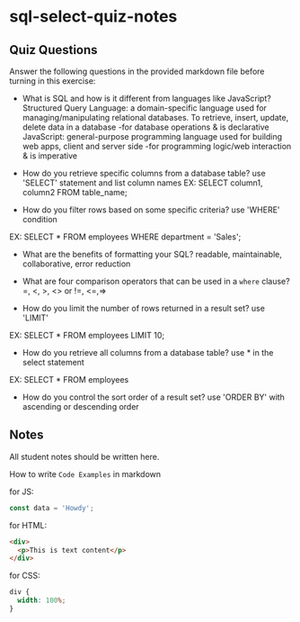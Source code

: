# sql-select-quiz-notes

## Quiz Questions

Answer the following questions in the provided markdown file before turning in this exercise:

- What is SQL and how is it different from languages like JavaScript?
  Structured Query Language: a domain-specific language used for managing/manipulating relational databases. To retrieve, insert, update, delete data in a database
  -for database operations & is declarative
  JavaScript: general-purpose programming language used for building web apps, client and server side
  -for programming logic/web interaction & is imperative

- How do you retrieve specific columns from a database table?
  use 'SELECT' statement and list column names
  EX:
  SELECT column1, column2 FROM table_name;

- How do you filter rows based on some specific criteria?
  use 'WHERE' condition

EX: SELECT \* FROM employees
WHERE department = 'Sales';

- What are the benefits of formatting your SQL?
  readable, maintainable, collaborative, error reduction

- What are four comparison operators that can be used in a `where` clause?
  =, <, >, <> or !=,
  <=,=>

- How do you limit the number of rows returned in a result set?
  use 'LIMIT'

EX: SELECT \* FROM employees
LIMIT 10;

- How do you retrieve all columns from a database table?
  use \* in the select statement

EX: SELECT \* FROM employees

- How do you control the sort order of a result set?
  use 'ORDER BY' with ascending or descending order

## Notes

All student notes should be written here.

How to write `Code Examples` in markdown

for JS:

```javascript
const data = 'Howdy';
```

for HTML:

```html
<div>
  <p>This is text content</p>
</div>
```

for CSS:

```css
div {
  width: 100%;
}
```
